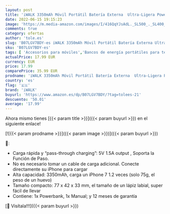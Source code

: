 ```yaml
---
layout: post
title: 'iWALK 3350mAh Móvil Portátil Batería Externa  Ultra-Ligera Power Pack Compacto Power Bank Cargador Compatible para iPhone 13/12 Mini/12/12 Pro/12 Pro Max/11 Pro/XS Max/XR/X/8/7/6 Airpods y así'
date: 2022-06-15 19:15:23
image: 'https://m.media-amazon.com/images/I/416QqYJsAdL._SL500_._SL400_.jpg'
comments: true
category: ofertas
author: 'tole.es'
slug: 'B07LGV7BDY-es iWALK 3350mAh Móvil Portátil Batería Externa Ultra-Ligera...'
sku: 'B07LGV7BDY-es'
tags: [ 'Accesorios para móviles','Bancos de energía portátiles para teléfonos móviles','Cargadores para móviles','Comunicación móvil y accesorios','Electrónica','iphone','iwalk','🇪🇸', ]
actualPrice: 17.99 EUR
currency: EUR
price: 17.99
comparePrice: 35.99 EUR
prodname: 'iWALK 3350mAh Móvil Portátil Batería Externa  Ultra-Ligera Power Pack Compacto Power Bank Cargador Compatible para iPhone 13/12 Mini/12/12 Pro/12 Pro Max/11 Pro/XS Max/XR/X/8/7/6 Airpods y así'
country: 'es'
flag: '🇪🇸'
brand: 'iWALK'
buyurl: 'https://www.amazon.es/dp/B07LGV7BDY/?tag=tolees-21'
descuento: '50.01'
average: '17.99'
---
```


Ahora mismo tienes [{{< param title >}}]({{< param buyurl >}}) en el siguiente enlace!

[![{{< param prodname >}}]({{< param image >}})]({{< param buyurl >}})

🔎:

- Carga rápida y “pass-through charging”: 5V 1.5A output , Soporta la Función de Paso.
- No es necesario tomar un cable de carga adicional. Conecte directamente su iPhone para cargar
- Alta capacidad: 3350mAh, carga un iPhone 7 1.2 veces (solo 75g, el peso de un huevo)
- Tamaño compacto: 77 x 42 x 33 mm, el tamaño de un lápiz labial, super fácil de llevar
- Contiene: 1x Powerbank, 1x Manual; y 12 meses de garantía

[🛒 Visítala!!!]({{< param buyurl >}})
